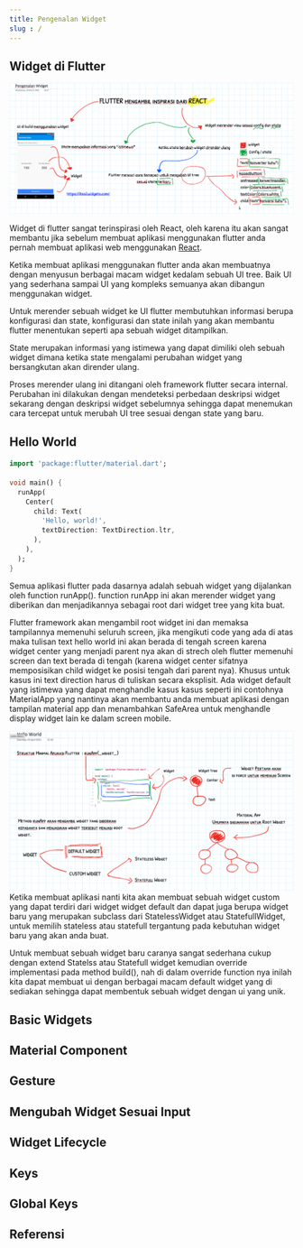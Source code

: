```yaml
---
title: Pengenalan Widget
slug : /
---
```


## Widget di Flutter 


![Pengenalan Widget](/img/pengenalan-widget.png)

Widget di flutter sangat terinspirasi oleh React, oleh karena itu akan sangat membantu jika sebelum membuat aplikasi menggunakan flutter anda pernah membuat aplikasi web menggunakan [React](https://reactjs.org).

Ketika membuat aplikasi menggunakan flutter anda akan membuatnya dengan menyusun berbagai macam widget kedalam sebuah UI tree. Baik UI yang sederhana sampai UI yang kompleks semuanya akan dibangun menggunakan widget. 

Untuk merender sebuah widget ke UI flutter membutuhkan informasi berupa konfigurasi dan state, konfigurasi dan state inilah yang akan membantu flutter menentukan seperti apa sebuah widget ditampilkan. 

State merupakan informasi yang istimewa yang dapat dimiliki oleh sebuah widget dimana ketika state mengalami perubahan widget yang bersangkutan akan dirender ulang. 

Proses merender ulang ini ditangani oleh framework flutter secara internal. Perubahan ini dilakukan dengan mendeteksi perbedaan deskripsi widget sekarang dengan deskripsi widget sebelumnya sehingga dapat menemukan cara tercepat untuk merubah UI tree sesuai dengan state yang baru.


## Hello World
```dart title="main.dart"
import 'package:flutter/material.dart';

void main() {
  runApp(
    Center(
      child: Text(
        'Hello, world!',
        textDirection: TextDirection.ltr,
      ),
    ),
  );
}
```
Semua aplikasi flutter pada dasarnya adalah sebuah widget yang dijalankan oleh function runApp(). function runApp ini akan merender widget yang diberikan dan menjadikannya sebagai root dari widget tree yang kita buat. 

Flutter framework akan mengambil root widget ini dan memaksa tampilannya memenuhi seluruh screen, jika mengikuti code yang ada di atas maka tulisan text hello world ini akan berada di tengah screen karena widget center yang menjadi parent nya akan di strech oleh flutter memenuhi screen dan text berada di tengah (karena widget center sifatnya memposisikan child widget ke posisi tengah dari parent nya). Khusus untuk kasus ini text direction harus di tuliskan secara eksplisit. Ada widget default yang istimewa yang dapat menghandle kasus kasus seperti ini contohnya MaterialApp yang nantinya akan membantu anda membuat aplikasi dengan tampilan material app dan menambahkan SafeArea untuk menghandle display widget lain ke dalam screen mobile.

![Hello World](/img/notes2.png)
Ketika membuat aplikasi nanti kita akan membuat sebuah widget custom yang dapat terdiri dari widget widget default dan dapat juga berupa widget baru yang merupakan subclass dari StatelessWidget atau StatefullWidget, untuk memilih stateless atau statefull tergantung pada kebutuhan widget baru yang akan anda buat.

Untuk membuat sebuah widget baru caranya sangat sederhana cukup dengan extend Statelss atau Statefull widget kemudian override implementasi pada method build(), nah di dalam override function nya inilah kita dapat membuat ui dengan berbagai macam default widget yang di sediakan sehingga dapat membentuk sebuah widget dengan ui yang unik.

## Basic Widgets

## Material Component

## Gesture 

## Mengubah Widget Sesuai Input

## Widget Lifecycle

## Keys

## Global Keys

## Referensi